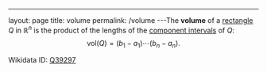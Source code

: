 ---
 layout: page
 title: volume
 permalink: /volume
---The **volume** of a [rectangle](https://defsmath.github.io/DefsMath/rectangle) $Q$ in $\mathbb R^n$ is the product of the lengths of the [component intervals](https://defsmath.github.io/DefsMath/component_interval) of $Q$: $$\text{vol}(Q) = (b_1-a_1)\cdots(b_n-a_n).$$

Wikidata ID: [Q39297](https://www.wikidata.org/wiki/Q39297)